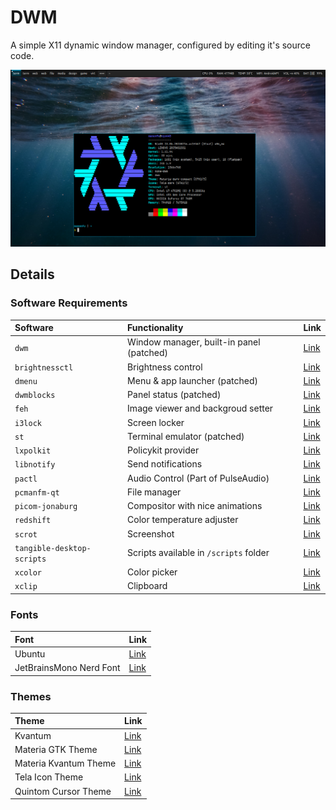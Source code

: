 # DWM

A simple X11 dynamic window manager, configured by editing it's source code.

![DWM](../../docs/screenshot-dwm.png)

## Details

### Software Requirements

| Software | Functionality | Link |
| :--- | :--- | :--- |
| `dwm` | Window manager, built-in panel (patched) | [Link](https://dwm.suckless.org/) |
| `brightnessctl` | Brightness control | [Link](https://github.com/Hummer12007/brightnessctl) | 
| `dmenu` | Menu & app launcher (patched) | [Link](https://tools.suckless.org/dmenu) |
| `dwmblocks` | Panel status (patched) | [Link](https://github.com/torrinfail/dwmblocks) |
| `feh` | Image viewer and backgroud setter | [Link](https://feh.finalrewind.org/) |
| `i3lock` | Screen locker | [Link](https://i3wm.org/i3lock/) |
| `st` | Terminal emulator (patched) | [Link](https://st.suckless.org/) |
| `lxpolkit` | Policykit provider | [Link](https://wiki.lxde.org/en/LXSession) |
| `libnotify` | Send notifications | [Link](https://gitlab.gnome.org/GNOME/libnotify) |
| `pactl` | Audio Control (Part of PulseAudio) | [Link](http://www.pulseaudio.org/) | 
| `pcmanfm-qt` | File manager | [Link](https://github.com/lxqt/pcmanfm-qt) |
| `picom-jonaburg` | Compositor with nice animations | [Link](https://github.com/jonaburg/picom) |
| `redshift` | Color temperature adjuster | [Link](https://github.com/jonls/redshift) | 
| `scrot` | Screenshot | [Link](https://github.com/resurrecting-open-source-projects/scrot) |
| `tangible-desktop-scripts` | Scripts available in `/scripts` folder | [Link](../../scripts/) |
| `xcolor` | Color picker | [Link](https://github.com/Soft/xcolor) |
| `xclip` | Clipboard | [Link](https://github.com/astrand/xclip) |

### Fonts
| Font | Link |
| :--- | :--- |
| Ubuntu | [Link](http://font.ubuntu.com/) |
| JetBrainsMono Nerd Font | [Link](https://nerdfonts.com/) |

### Themes
| Theme | Link |
| :--- | :--- |
| Kvantum | [Link](https://github.com/tsujan/Kvantum) |
| Materia GTK Theme | [Link](https://github.com/nana-4/materia-theme) |
| Materia Kvantum Theme | [Link](https://github.com/PapirusDevelopmentTeam/materia-kde) |
| Tela Icon Theme | [Link](https://github.com/vinceliuice/tela-icon-theme) |
| Quintom Cursor Theme | [Link](https://gitlab.com/Burning_Cube/quintom-cursor-theme) |
